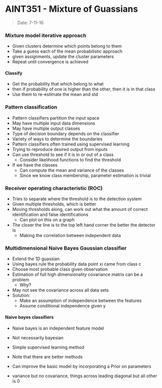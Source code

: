 # AINT351 - Mixture of Guassians
> Date: 7-11-16

### Mixture model iterative approach

- Given clusters determine which points belong to them
- Take a guess each of the mean probabilistic approach
- given assignments, update the cluster parameters
- Repeat until convergence is achieved

#### Classify

- Get the probability that which belong to what
- then if probability of one is higher than the other, then it is in that class
- Use them to re-estimate the mean and std

### Pattern classification

- Pattern classifiers partition the input space
- May have multiple input data dimensions
- May have multiple output classes
- Type of decision boundary depends on the classifier
- Variety of ways to determine the boundaries
- Pattern classifiers often trained using supervised learning
- Trying to reproduce desired output from inputs
- Can use threshold to see if it is in or out of a class
    - Consider likelihood functions to find the threshold
- If we have the classes
    - Can compute the mean and variance of the classes
    - Since we know class membership, parameter estimation is trivial

### Receiver operating characteristic (ROC)

- Tries to separate where the threshold is to the detection system
- Given multiple thresholds, which is better
- Moving thresholds along, can work out what the amount of correct identification and false identifications
    - Can plot on this on a graph
- The closer the line is to the top left hand corner the better the detector is
    - Making the correlation between independent data

### Multidimensional Naive Bayes Gaussian classifier

- Extend the 1D guassian
- Using bayes rule the probability data point xi came from class c
- Choose most probable class given observation
- Estimation of full high dimensionality covariance matrix can be a problem
    - Why?
- May not see the covariance across all data sets
- Solution:
    - Make an assumption of independence between the features
    - Assume conditional independence given y

#### Naive bayes classifiers

- Naive bayes is an independent feature model
- Not necessarily bayesian
- Simple supervised learning method
- Note that there are better methods
- Can improve the basic model by incorporating a Prior on parameters


- variance but no covariance, things across leading diagonal but all other is 0

